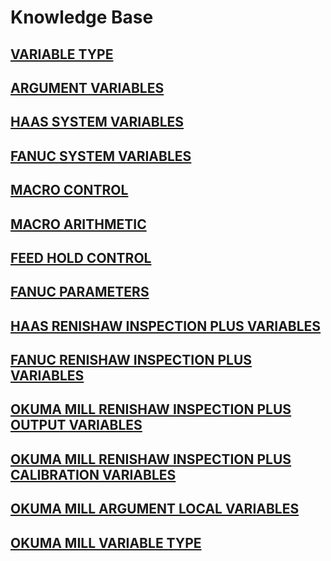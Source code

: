 # Knowledge Base

## [VARIABLE TYPE](VariableType.md)
## [ARGUMENT VARIABLES](ArgumentVariables.md)
## [HAAS SYSTEM VARIABLES](HaasSystemVariables.md)
## [FANUC SYSTEM VARIABLES](FanucSystemVariables.md)
## [MACRO CONTROL](MacroControl.md)
## [MACRO ARITHMETIC](MacroArithmetic.md)
## [FEED HOLD CONTROL](FeedHold.md)
## [FANUC PARAMETERS](FanucParameters.md)
## [HAAS RENISHAW INSPECTION PLUS VARIABLES](HaasRenInsPlus.md)
## [FANUC RENISHAW INSPECTION PLUS VARIABLES](FanucRenInsPlus.md)
## [OKUMA MILL RENISHAW INSPECTION PLUS OUTPUT VARIABLES](/OkumaMill/OkumaMillRenInsPlus_Output.md)
## [OKUMA MILL RENISHAW INSPECTION PLUS CALIBRATION VARIABLES](/OkumaMill/OkumaMillRenInsPlus_Calibration.md)
## [OKUMA MILL ARGUMENT LOCAL VARIABLES](/OkumaMill/ArgumentLocalVariables.md)
## [OKUMA MILL VARIABLE TYPE](/OkumaMill/VariableType.md)
